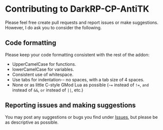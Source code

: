 # Contributing to DarkRP-CP-AntiTK
Please feel free create pull requests and report issues or make suggestions. However, I do ask you to consider the following.

## Code formatting

Please keep your code formatting consistent with the rest of the addon:
* UpperCamelCase for functions.
* lowerCamelCase for variables.
* Consistent use of whitespace.
* Use tabs for indentation-- no spaces, with a tab size of 4 spaces.
* None or as little C-style GMod Lua as possible (`~=` instead of `!=`, `and` instead of `&&`, `or` instead of `||`, etc.)

## Reporting issues and making suggestions

You may post any suggestions or bugs you find under [Issues](https://github.com/bamq/DarkRP-CP-AntiTK/issues), but please be as descriptive as possible.
